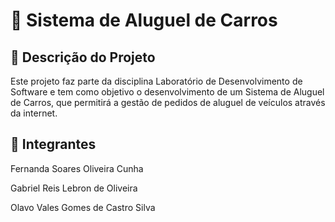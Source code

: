 # 🚗 Sistema de Aluguel de Carros

## 📌 Descrição do Projeto

Este projeto faz parte da disciplina Laboratório de Desenvolvimento de Software e tem como objetivo o desenvolvimento de um Sistema de Aluguel de Carros, que permitirá a gestão de pedidos de aluguel de veículos através da internet.

## 👤 Integrantes

Fernanda Soares Oliveira Cunha

Gabriel Reis Lebron de Oliveira

Olavo Vales Gomes de Castro Silva
